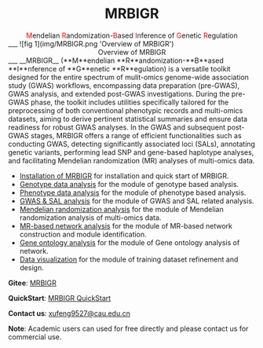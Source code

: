 # <center>MRBIGR</center>
<center><font color=red>M</font>endelian <font color=red>R</font>andomization-<font color=red>B</font>ased</font> <font color=red>I</font>nference of <font color=red>G</font>enetic <font color=red>R</font>egulation</center>
___
![fig 1](img/MRBIGR.png 'Overview of MRBIGR')  <center>Overview of MRBIGR</center>
___
__MRBIGR__ (**M**endelian **R**andomization-**B**ased **I**nference of **G**enetic **R**egulation) is a versatile toolkit designed for the entire spectrum of mulit-omics genome-wide association study (GWAS) workflows, encompassing data preparation (pre-GWAS), GWAS analysis, and extended post-GWAS investigations. During the pre-GWAS phase, the toolkit includes utilities specifically tailored for the preprocessing of both conventional phenotypic records and multi-omics datasets, aiming to derive pertinent statistical summaries and ensure data readiness for robust GWAS analyses. In the GWAS and subsequent post-GWAS stages, MRBIGR offers a range of efficient functionalities such as conducting GWAS, detecting significantly associated loci (SALs), annotating genetic variants, performing lead SNP and gene-based haplotype analyses, and facilitating Mendelian randomization (MR) analyses of multi-omics data.<br/>

* [Installation of MRBIGR](QuickStart.md) for installation and quick start of MRBIGR.<br/>
* [Genotype data analysis](Tutorial.md#1-genotypic-data-based-analysis) for the module of genotype based analysis.<br/>
* [Phenotype data analysis](Tutorial.md#2-phenotypic-data-based-analysis) for the module of phenotype based analysis.<br/>
* [GWAS & SAL analysis](Tutorial.md#3-gwas-and-sal-related-analysis) for the module of GWAS and SAL related analysis.<br/>
* [Mendelian randomization analysis](Tutorial.md#4-mendelian-randomization-analysis-of-multi-omics-data) for the module of Mendelian randomization analysis of multi-omics data.<br/>
* [MR-based network analysis](Tutorial.md#5-mr-based-network-construction-and-module-identification) for the module of MR-based network construction and module identification.</br>
* [Gene ontology analysis](Tutorial.md#6-gene-ontology-analysis-of-network-modules) for the module of Gene ontology analysis of network.
* [Data visualization](Tutorial.md#7-data-visualization) for the module of training dataset refinement and design.<br/>

**Gitee**: [MRBIGR](https://gitee.com/crazyhsu/MRBIGR)

**QuickStart**: [MRBIGR QuickStart](QuickStart.md)

**Contact us**: xufeng9527@cau.edu.cn

**Note**: Academic users can used for free directly and please contact us for commercial use.